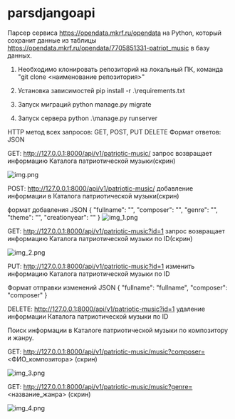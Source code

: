 # parsdjangoapi

Парсер сервиса https://opendata.mkrf.ru/opendata на Python, который сохранит данные из
таблицы https://opendata.mkrf.ru/opendata/7705851331-patriot_music в базу данных.

1. Необходимо клонировать репозиторий на локальный ПК, команда "git clone <наименование репозитория>"

2. Установка зависимостей pip install -r .\requirements.txt

3. Запуск миграций python manage.py migrate

4. Запуск сервера python .\manage.py runserver


HTTP метод всех запросов: GET, POST, PUT DELETE
Формат ответов: JSON

GET: http://127.0.0.1:8000/api/v1/patriotic-music/ запрос возвращает информацию Каталога патриотической музыки(скрин)

![img.png](media/img.png)

POST: http://127.0.0.1:8000/api/v1/patriotic-music/ добавление информации в Каталога патриотической музыки(скрин)

формат добавления JSON
{
    "fullname": "",
    "composer": "",
    "genre": "",
    "theme": "",
    "creationyear": ""
}
![img_1.png](media/img_1.png)

GET: http://127.0.0.1:8000/api/v1/patriotic-music?id=1  запрос возвращает информацию Каталога патриотической музыки по
ID(скрин)

![img_2.png](media/img_2.png)

PUT: http://127.0.0.1:8000/api/v1/patriotic-music?id=1  изменить информацию Каталога патриотической музыки по
ID

Формат отправки изменений JSON 
{
    "fullname": "fullname",
    "composer": "composer"
}

DELETE: http://127.0.0.1:8000/api/v1/patriotic-music?id=1  удаление информации Каталога патриотической музыки по
ID

Поиск информации в Каталоге патриотической музыки по композитору и жанру. 

GET: http://127.0.0.1:8000/api/v1/patriotic-music/music?composer=<ФИО_композитора> (скрин)

![img_3.png](media/img_3.png)

GET: http://127.0.0.1:8000/api/v1/patriotic-music/music?genre=<название_жанра> (скрин)

![img_4.png](media/img_4.png)
